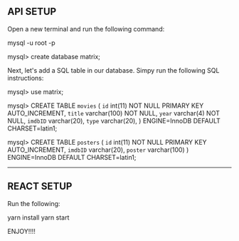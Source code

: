 ## API SETUP

Open a new terminal and run the following command:

mysql -u root -p

mysql> create database matrix;

Next, let's add a SQL table in our database. Simpy run the following SQL instructions:

mysql> use matrix;

mysql> CREATE TABLE `movies` (
  `id` int(11) NOT NULL PRIMARY KEY AUTO_INCREMENT,
  `title` varchar(100) NOT NULL,
  `year` varchar(4) NOT NULL,
  `imdbID` varchar(20),
  `type` varchar(20),
) ENGINE=InnoDB DEFAULT CHARSET=latin1;

mysql> CREATE TABLE `posters` (
  `id` int(11) NOT NULL PRIMARY KEY AUTO_INCREMENT,
  `imdbID` varchar(20),
  `poster` varchar(100)
) ENGINE=InnoDB DEFAULT CHARSET=latin1;

-------------------------


## REACT SETUP

Run the following:

yarn install
yarn start


ENJOY!!!!

